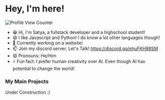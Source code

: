 # Hey, I'm here!
![Profile View Counter](https://komarev.com/ghpvc/?username=programmingxpert&style=flat-square)
- 😁 Hi, I'm Satya, a fullstack developer and a highschool student!
- 😄 I like Javascript and Python! I do know a lot other languages though!
- 🤔 Currently working on a website!
- 📫 Join my discord server, Let's Talk! https://discord.gg/ehuFKH88SM
- 😄 Pronouns: He/Him
- ⚡ Fun fact: I prefer human creativity over AI. Even though AI has potential to change the world!


### My Main Projects

Under Construction :)

